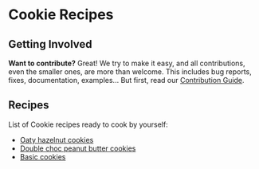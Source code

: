 # Cookie Recipes

## Getting Involved

**Want to contribute?** Great! We try to make it easy, and all contributions, even
the smaller ones, are more than welcome. This includes bug reports, fixes, documentation, examples...
But first, read our [Contribution Guide](./CONTRIBUTING.md).

## Recipes

List of Cookie recipes ready to cook by yourself:

- [Oaty hazelnut cookies](./recipes/Oaty-hazelnut-cookies.md)
- [Double choc peanut butter cookies](./recipes/Double-choc-peanut-butter-cookies.md)
- [Basic cookies](./recipes/Basic-cookies.md)
